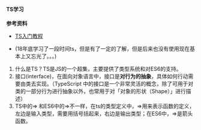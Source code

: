 #### TS学习
**参考资料**
* [TS入门教程](https://ts.xcatliu.com/basics/type-of-object-interfaces "TS入门教程")


* (18年底学习了一段时间ts，但是有了一定的了解，但是后来也没有使用现在基本上又忘光了。。。)
1. 什么是TS？TS是JS的一个超集，主要提供了类型系统和对ES6的支持。
2. 接口(interface)，在面向对象语言中，接口是**对行为的抽象**，具体如何行动需要由类去实现。（TypeScript 中的接口是一个非常灵活的概念，除了可用于对类的一部分行为进行抽象以外，也常用于对「对象的形状（Shape）」进行描述）
3. TS中的=> 和ES6中的=>不一样，在ts的类型定义中，=>用来表示函数的定义，左边是输入类型，需要用括号括起来，右边是输出类型；在ES6中，=>是箭头函数。